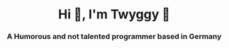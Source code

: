 <h1 align="center">Hi 👋, I'm Twyggy 🦆</h1>
<h3 align="center">A Humorous and not talented programmer based in Germany</h3>
